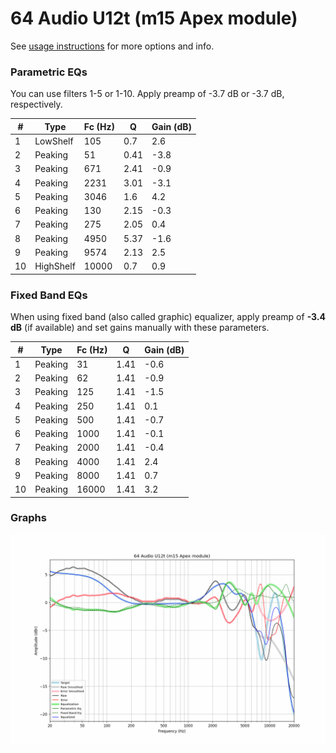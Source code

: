 # 64 Audio U12t (m15 Apex module)
See [usage instructions](https://github.com/jaakkopasanen/AutoEq#usage) for more options and info.

### Parametric EQs
You can use filters 1-5 or 1-10. Apply preamp of -3.7 dB or -3.7 dB, respectively.

|   # | Type      |   Fc (Hz) |    Q |   Gain (dB) |
|-----|-----------|-----------|------|-------------|
|   1 | LowShelf  |       105 | 0.7  |         2.6 |
|   2 | Peaking   |        51 | 0.41 |        -3.8 |
|   3 | Peaking   |       671 | 2.41 |        -0.9 |
|   4 | Peaking   |      2231 | 3.01 |        -3.1 |
|   5 | Peaking   |      3046 | 1.6  |         4.2 |
|   6 | Peaking   |       130 | 2.15 |        -0.3 |
|   7 | Peaking   |       275 | 2.05 |         0.4 |
|   8 | Peaking   |      4950 | 5.37 |        -1.6 |
|   9 | Peaking   |      9574 | 2.13 |         2.5 |
|  10 | HighShelf |     10000 | 0.7  |         0.9 |

### Fixed Band EQs
When using fixed band (also called graphic) equalizer, apply preamp of **-3.4 dB** (if available) and set gains manually with these parameters.

|   # | Type    |   Fc (Hz) |    Q |   Gain (dB) |
|-----|---------|-----------|------|-------------|
|   1 | Peaking |        31 | 1.41 |        -0.6 |
|   2 | Peaking |        62 | 1.41 |        -0.9 |
|   3 | Peaking |       125 | 1.41 |        -1.5 |
|   4 | Peaking |       250 | 1.41 |         0.1 |
|   5 | Peaking |       500 | 1.41 |        -0.7 |
|   6 | Peaking |      1000 | 1.41 |        -0.1 |
|   7 | Peaking |      2000 | 1.41 |        -0.4 |
|   8 | Peaking |      4000 | 1.41 |         2.4 |
|   9 | Peaking |      8000 | 1.41 |         0.7 |
|  10 | Peaking |     16000 | 1.41 |         3.2 |

### Graphs
![](./64%20Audio%20U12t%20(m15%20Apex%20module).png)
